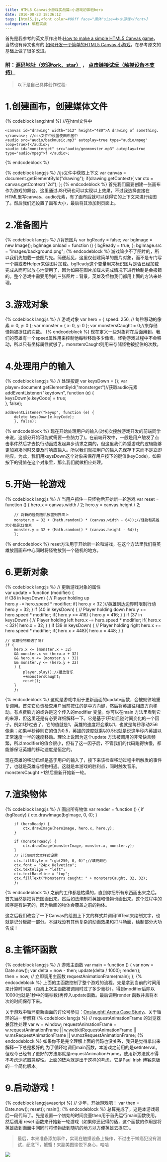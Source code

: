 ```yaml
---
title: HTML5 Canvas小游戏实战篇—小游戏初体验hero
date: 2016-08-23 18:36:12
tags: [html5,js,<font color=#00ff face="黑体"size=4>小游戏</font>]
categories: 编程实战
---
```

首先是我参考的英文原作出处:[How to make a simple HTML5 Canvas game](http://www.lostdecadegames.com/how-to-make-a-simple-html5-canvas-game/)，当然也有译文也有的:[如何开发一个简单的HTML5 Canvas 小游戏](http://www.cnblogs.com/Wayou/p/how-to-make-a-simple-html5-canvas-game.html)，在参考原文的基础上做了很多改进。

 ### 附：[源码地址（欢迎fork、star）](https://github.com/dsb123dsb/simple_canvas_game01/tree/hero2.0)  ， [点击链接试玩（触摸设备不支持）](http://yhgame.cethik.vip/)   ###
> 以下是自己具体创作过程:

<!-- more -->
# 1.创建画布，创建媒体文件
{% codeblock lang:html %}
	//在html文件中

	<canvas id="drawing" width="512" height="480">A drawing of something.</canvas>; //css文件中设置使画布居中
	<audio src="audio/backmusic.mp3" autoplay=true type="audio/mpeg" loop=true>f</audio>;
	<audio id="monsterget" src="audio/geomonster.mp3" autoplay=true type="audio/mpeg">f </audio>;
{% endcodeblock %}

{% codeblock lang:js %}
	//js文件中获取上下文
	var canvas = document.getElementById("drawing");
	if(drawing.getContext){
	var ctx = canvas.getContext("2d");
	  };
{% endcodeblock %}
首先我们需要创建一张画布作为游戏的舞台。这里通过JS代码也可以实现以上效果，不过我选择直接在HTML里写canvas、audio元素，有了画布后就可以获得它的上下文来进行绘图了。然后我们还设置了画布大小，最后将其添加到页面上。
# 2.准备图片 
{% codeblock lang:js %}
	//背景图片
	var bgReady = false;
	var bgImage = new Image();
	bgImage.onload = function () {
	    bgReady = true;
	    };
	bgImage.src = "images/background.png";
{% endcodeblock %}
游戏嘛少不了图片的，所以我们先加载一些图片先。简便起见，这里仅创建简单的图片对象，而不是专门写一个类或者Helper来做图片加载。bgReady这个变量用来标识图片是否已经加载完成从而可以放心地使用了，因为如果在图片加载未完成情况下进行绘制是会报错的。整个游戏中需要用到的三张图片：背景，英雄及怪物我们都用上面的方法来处理。
# 3.游戏对象 #	
{% codeblock lang:js %}
	// 游戏对象
	var hero = {
	    speed: 256, // 每秒移动的像素
	    x: 0,
	    y: 0
	    };
	var monster = {
	    x: 0,
	    y: 0
	    };
	var monstersCaught = 0;//来存储怪物被捉住的次数。
{% endcodeblock %}
现在定义一些对象将在后面用到。我们的英雄有一个speed属性用来控制他每秒移动多少像素。怪物游戏过程中不会移动，所以只有坐标属性就够了。monstersCaught则用来存储怪物被捉住的次数。
# 4.处理用户的输入 #	
{% codeblock lang:js %}
	// 处理按键
	var keysDown = {};
	var player=document.getElementById("monsterget")//获取audio元素                                           
	addEventListener("keydown", function (e) {																
	    keysDown[e.keyCode] = true;																			 
	    }, false);																							
	
	addEventListener("keyup", function (e) {
	    delete keysDown[e.keyCode];
	    }, false);
{% endcodeblock %}
现在开始处理用户的输入(对初次接触游戏开发的前端同学来说，这部分开始可能就需要一些脑力了)。在前端开发中，一般是用户触发了点击事件然后才去执行动画或发起异步请求之类的，但这里我们希望游戏的逻辑能够更加紧凑同时又要及时响应输入。所以我们就把用户的输入先保存下来而不是立即响应。为此，我们用keysDown这个对象来保存用户按下的键值(keyCode)，如果按下的键值在这个对象里，那么我们就做相应处理。
# 5.开始一轮游戏 #	
{% codeblock lang:js %}
	// 当用户抓住一只怪物后开始新一轮游戏
	var reset = function () {
	    hero.x = canvas.width / 2;
	    hero.y = canvas.height / 2;
	
	    // 将新的怪物随机放置到界面上
	    monster.x = 32 + (Math.random() * (canvas.width - 64));//怪物和英雄大小都是32像素
	    monster.y = 32 + (Math.random() * (canvas.height - 64));
		};
{% endcodeblock %}
reset方法用于开始新一轮和游戏，在这个方法里我们将英雄放回画布中心同时将怪物放到一个随机的地方。
# 6.更新对象 #
{% codeblock lang:js %}
	// 更新游戏对象的属性																						 
	var update = function (modifier) {																		
	   if (38 in keysDown) { // Player holding up															
			hero.y -= hero.speed * modifier;
		if( hero.y < 32 )//英雄到达边界时限制行动
			hero.y = 32;
		}
	if (40 in keysDown) { // Player holding down
		hero.y += hero.speed * modifier;
		if( hero.y >= 416) {
			hero.y = 416;
		}
		}
	if (37 in keysDown) { // Player holding left
		hero.x -= hero.speed * modifier;
		if( hero.x < 32){
			hero.x = 32;
		}
		}
	if (39 in keysDown) { // Player holding right
		hero.x += hero.speed * modifier;
		if( hero.x > 448){
			hero.x = 448;
		}
		}

	// 英雄怪物相遇了吗?
	if (
		hero.x <= (monster.x + 32)
		&& monster.x <= (hero.x + 32)
		&& hero.y <= (monster.y + 32)
		&& monster.y <= (hero.y + 32)
		) {
			player.play();//播放音乐
			++monstersCaught;
			reset();
		}
		};
{% endcodeblock %}
这就是游戏中用于更新画面的update函数，会被规律地重复调用。首先它负责检查用户当前按住的是中方向键，然后将英雄往相应方向移动。有点费脑力的或许是这个传入的modifier 变量。你可以在main 方法里看到它的来源，但这里还是有必要详细解释一下。它是基于1开始且随时间变化的一个因子。例如1秒过去了，它的值就是1，英雄的速度将会乘以1，也就是每秒移动256像素；如果半秒钟则它的值为0.5，英雄的速度就乘以0.5也就是说这半秒内英雄以正常速度一半的速度移动。理论上说因为这个update 方法被调用的非常快且频繁，所以modifier的值会很小，但有了这一因子后，不管我们的代码跑得快慢，都能够保证英雄的移动速度是恒定的。

现在英雄的移动已经是基于用户的输入了，接下来该检查移动过程中所触发的事件了，也就是英雄与怪物相遇。这就是本游戏的胜利点，同时触发音乐，monstersCaught +1然后重新开始新一轮。

# 7.渲染物体 #	
{% codeblock lang:js %}
	// 画出所有物体
	var render = function () {
	    if (bgReady) {
	        ctx.drawImage(bgImage, 0, 0);
	    }
	
	    if (heroReady) {
	        ctx.drawImage(heroImage, hero.x, hero.y);
	    }
	
	    if (monsterReady) {
	        ctx.drawImage(monsterImage, monster.x, monster.y);
	    }
		// 计分同时文本样式设置
	    ctx.fillStyle = "rgb(250, 0, 0)";//填充颜色
	    ctx.font = "24px Helvetica";
	    ctx.textAlign = "left";
	    ctx.textBaseline = "top";
	    ctx.fillText("Monsterrs caught: " + monstersCaught, 32, 32);
		};
{% endcodeblock %}
之前的工作都是枯燥的，直到你把所有东西画出来之后。首先当然是把背景图画出来。然后如法炮制将英雄和怪物也画出来。这个过程中的顺序是有讲究的，因为后画的物体会覆盖之前的物体。

这之后我们改变了一下Canvas的绘图上下文的样式并调用fillText来绘制文字，也就是记分板那一部分。本游戏没有其他复杂的动画效果和打斗场面，绘制部分大功告成！

# 8.主循环函数 #	
{% codeblock lang:js %}
	// 游戏主函数
	var main = function () {
	    var now = Date.now();
	    var delta = now - then;	
	    update(delta / 1000);
	    render();	
	    then = now;	
	    // 立即调用主函数
	    requestAnimationFrame(main);
		};
{% endcodeblock %}
上面的主函数控制了整个游戏的流程。先是拿到当前的时间用来计算时间差（距离上次主函数被调用时过了多少毫秒）。得到modifier后除以1000(也就是1秒中的毫秒数)再传入update函数。最后调用render 函数并且将本次的时间保存下来。

关于游戏中循环更新画面的讨论可参见：[Onslaught! Arena Case Study](http://www.html5rocks.com/en/tutorials/casestudies/onslaught/#toc-the-game-loop)。关于循环的进一步解释	
{% codeblock lang:js %}	
	// requestAnimationFrame 的浏览器兼容性处理
	var w = window;
	requestAnimationFrame = w.requestAnimationFrame || w.webkitRequestAnimationFrame || w.msRequestAnimationFrame || w.mozRequestAnimationFrame;
{% endcodeblock %}
如果你不是完全理解上面的代码也没关系，我只是觉得拿出来解释一下总是极好的,为了循环地调用main函数，本游戏之前用的是setInterval。但现今已经有了更好的方法那就是requestAnimationFrame。使用新方法就不得不考虑浏览器兼容性。上面的垫片就是出于这样的考虑，它是Paul Irish 博客原版的一个简化版本。
# 9.启动游戏！ #
{% codeblock lang:javascript %}
	// 少年，开始游戏吧！
	var then = Date.now();
	reset();
	main();
	{% endcodeblock %}
总算完成了，这是本游戏最后一段代码了。先是设置一个初始的时间变量then用于首先运行main函数使用。然后调用 reset 函数来开始新一轮游戏（如果你还记得的话，这个函数的作用是将英雄放到画面中间同时将怪物放到随机的地方以方便英雄去捉它）。
> 最后，本来准备添加事件，实现在触摸设备上操作，不过由于懒癌犯没有测试，纪念下，蟹蟹！来副美图愉悦下身心，哈哈

![](http://oc8oqce74.bkt.clouddn.com/monentum03)
